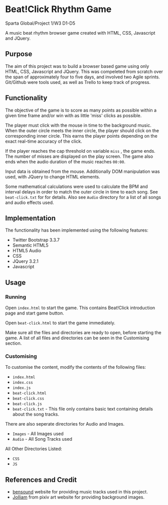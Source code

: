 # Beat!Click Rhythm Game 
Sparta Global/Project 1/W3 D1-D5

A music beat rhythm browser game created with HTML, CSS, Javascript and JQuery.


## Purpose
The aim of this project was to build a browser based game using only HTML, CSS, Javascript and JQuery. This was compeleted from scratch over the span of approximately four to five days, and involved two Agile sprints. Git/Github were tools used, as well as Trello to keep track of progress.

## Functionality

The objective of the game is to score as many points as possible within a given time frame and/or win with as little 'miss' clicks as possible. 

The player must click with the mouse in time to the background music. When the outer circle meets the inner circle, the player should click on the corresponding inner circle. This earns the player points depending on the exact real-time accuracy of the click. 

If the player reaches the cap threshold on variable `miss` , the game ends. The number of misses are displayed on the play screen. The game also ends when the audio duration of the music reaches `00:00`.

Input data is obtained from the mouse. Additionally DOM manipulation was used, with JQuery to change HTML elements. 

Some mathematical calculations were used to calculate the BPM and interval delays in order to match the outer circle in time to each song. See `beat-click.txt` for for details. Also see `Audio`  directory for a list of all songs and audio effects used.

## Implementation

The functionality has been implemented using the following features:

* Twitter Bootstrap 3.3.7
* Semantic HTML5
* HTML5 Audio
* CSS
* JQuery 3.2.1
* Javascript 

## Usage

### Running

Open `index.html` to start the game. This contains Beat!Click introduction page and start game button.

Open `beat-click.html` to start the game immediately.

Make sure all the files and directories are ready to open, before starting the game. A list of all files and directories can be seen in the Customising section.

### Customising

To customise the content, modify the contents of the following files:

* `index.html`
* `index.css`
* `index.js`
* `beat-click.html`
* `beat-click.css`
* `beat-click.js`
* `beat-click.txt` - This file only contains basic text containing details about the song tracks.

There are also seperate directories for Audio and Images.

* `Images` - All Images used
* `Audio` - All Song Tracks used

All Other Directories Listed:

* `CSS`
* `JS`


## References and Credit
* [bensound](https://www.bensound.com/) website for providing music tracks used in this project. 
* [Jolliam](https://www.pixiv.net/member.php?id=3438144) from pixiv art website for providing background images.




